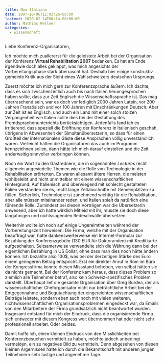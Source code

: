 ```yaml
---
title: Non Italiano
date: 2007-10-06T11:03:26+00:00
lastmod: 2020-02-14T00:14:08+00:00
author: Mathias Wellner
categories:
  - wissenschaft
---
```

Liebe Konferenz-Organisatoren,

Ich möchte mich zuallererst für die geleistete Arbeit bei der Organisation der Konferenz **Virtual Rehabilitation 2007** bedanken. Es hat am Ende irgendwie doch alles geklappt, was mich angesichts der Vorbereitungsphase stark überrascht hat. Deshalb hier einige konstruktiv gemeinte Kritik aus der Sicht eines Wahlschweizers deutschen Ursprungs.

Zuerst möchte ich mich gern zur Konferenzsprache äußern. Ich dachte, dass es sich zwischenzeitlich auch bis nach Italien herumgesprochen haben sollte, dass zur Zeit Englisch die Wissenschaftssprache ist. Das mag überraschend sein, war es doch vor lediglich 2000 Jahren Latein, vor 200 Jahren Französisch und vor 100 Jahren mit Einschränkungen Deutsch. Aber zur Zeit ist es Englisch, und auch ein Land mit einer solch stolzen Vergangenheit wie Italien sollte dies bei der Gestaltung des Fremdsprachenunterrichts berücksichtigen. Jedenfalls fand ich es irritierend, dass speziell die Eröffnung der Konferenz in Italienisch geschah, übrigens in Abwesenheit der Simultanübersetzerin, so dass für einen Großteil der internationalen Gäste diese Ansprachen völlig unverständlich waren. Vielleicht hätten die Organisatoren das auch im Programm kennzeichnen sollen, dann hätte ich mich darauf einstellen und die Zeit anderweitig sinnvoller verbringen können.

Noch ein Wort zu den Gastrednern, die in sogenannten _Lectures_ recht allgemein angesiedelte Themen wie die Rolle von Technologie in der Rehabilitation erörterten. Es waren allesamt ältere Herren, die meisten wohlbeleibt und nicht unmittelbar mit einem wissenschaftlichen Hintergrund. Auf Italienisch und überwiegend mit schlecht gestalteten Folien verstanden sie es, recht lange Zeitabschnitte mit Gemeinplätzen zu füllen. Sicherlich, Technologie ist zunehmend wichtig für die Rehabilitation, aber alle müssen miteinander reden, und Italien spielt da natürlich eine führende Rolle. Zumindest bei diesen Vorträgen war die Übersetzerin anwesend, aber ich hatte wirklich Mitleid mit ihr, musste sie doch diese langatmigen und nichtssagenden Redeschwälle übersetzen.

Weiterhin wollte ich noch auf einige Ungereimtheiten während der Vorbereitungszeit hinweisen. Die Firma, welche mit der Organisation beauftragt war, hatte dankenswerterweise ein Internet-Formular zur Bezahlung der Konferenzgebühr (130 EUR für Doktoranden) mit Kreditkarte aufgeschalten. Seltsamerweise verwandelte sich die Währung dann bei der eigentlichen Bezahlung in US Dollar, ohne dass man dies noch hätte ändern können. Ich bezahlte also 130$, was bei der derzeitigen Stärke des Euro einem geringeren Betrag entspricht. Erst ein direkter Anruf in Rom im Büro der Kongressfirma konnte diesen Missstand beheben, von selbst hätten sie da nichts gemacht. Bei der Konferenz kam heraus, dass dieses Problem so ziemlich alle Teilnehmer betraf, also kein Schweiz-spezifisches Problem darstellt. Überhaupt lief die gesamte Organisation über Greg Burdea, der als wissenschaftlicher Cheforganisator nicht nur beträchtliche Arbeit bei der Entgegennahme und Begutachtung der eingereichten wissenschaftlichen Beiträge leistete, sondern eben auch noch mit vielen weiteren, nichtwissenschaftlichen Organisationsproblemen eingedeckt war, da Emails von den Mitarbeitern der Firma grundsätzlich nicht beantwortet wurden. Insgesamt entstand für mich der Eindruck, dass die organisierende Firma sich entweder mit diesem Kongress weit übernommen hat oder nicht sehr professionell arbeitet. Oder beides.

Damit hoffe ich, einen kleinen Eindruck von den Misslichkeiten bei Konferenzbesuchen vermittelt zu haben, möchte jedoch unbedingt vermeiden, ein zu negatives Bild zu vermitteln. Denn abgesehen von diesen kleinen Ärgernissen hatte ich durch die Bekanntschaft mit anderen jungen Teilnehmern sehr lustige und angenehme Tage.
